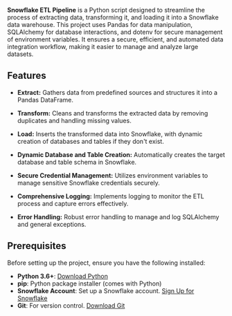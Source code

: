 **Snowflake ETL Pipeline** is a Python script designed to streamline the process of extracting data, transforming it, and loading it into a Snowflake data warehouse.
This project uses Pandas for data manipulation, SQLAlchemy for database interactions, and dotenv for secure management of environment variables.
It ensures a secure, efficient, and automated data integration workflow, making it easier to manage and analyze large datasets.

## Features

- **Extract:** Gathers data from predefined sources and structures it into a Pandas DataFrame.
- **Transform:** Cleans and transforms the extracted data by removing duplicates and handling missing values.
- **Load:** Inserts the transformed data into Snowflake, with dynamic creation of databases and tables if they don't exist.

- **Dynamic Database and Table Creation:** Automatically creates the target database and table schema in Snowflake.
- **Secure Credential Management:** Utilizes environment variables to manage sensitive Snowflake credentials securely.
- **Comprehensive Logging:** Implements logging to monitor the ETL process and capture errors effectively.
- **Error Handling:** Robust error handling to manage and log SQLAlchemy and general exceptions.

## Prerequisites

Before setting up the project, ensure you have the following installed:

- **Python 3.6+**: [Download Python](https://www.python.org/downloads/)
- **pip**: Python package installer (comes with Python)
- **Snowflake Account**: Set up a Snowflake account. [Sign Up for Snowflake](https://signup.snowflake.com/)
- **Git**: For version control. [Download Git](https://git-scm.com/downloads)
